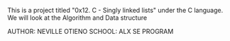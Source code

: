 This is a project titled "0x12. C - Singly linked lists" under the C language. We will look at the Algorithm and Data structure

AUTHOR: NEVILLE OTIENO
SCHOOL: ALX SE PROGRAM